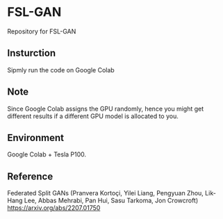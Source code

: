# FSL-GAN
Repository for FSL-GAN

## Insturction
Sipmly run the code on Google Colab

## Note
Since Google Colab assigns the GPU randomly, hence you might get different results if a different GPU model is allocated to you. 

## Environment
Google Colab + Tesla P100.

## Reference
Federated Split GANs (Pranvera Kortoçi, Yilei Liang, Pengyuan Zhou, Lik-Hang Lee, Abbas Mehrabi, Pan Hui, Sasu Tarkoma, Jon Crowcroft)
https://arxiv.org/abs/2207.01750
